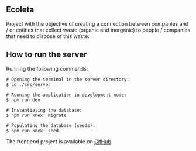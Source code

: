 ## Ecoleta

Project with the objective of creating a connection between companies and / or entities that collect waste (organic and inorganic) to people / companies that need to dispose of this waste.

## How to run the server

Running the following commands:
```
# Opening the terminal in the server directory:
$ cd ./src/server

# Running the application in development mode:
$ npm run dev

# Instantiating the database:
$ npm run knex: migrate

# Populating the database (seeds):
$ npm run knex: seed
```

The front end project is available on [GitHub](https://github.com/carolinacsz/ecoleta-frontend).